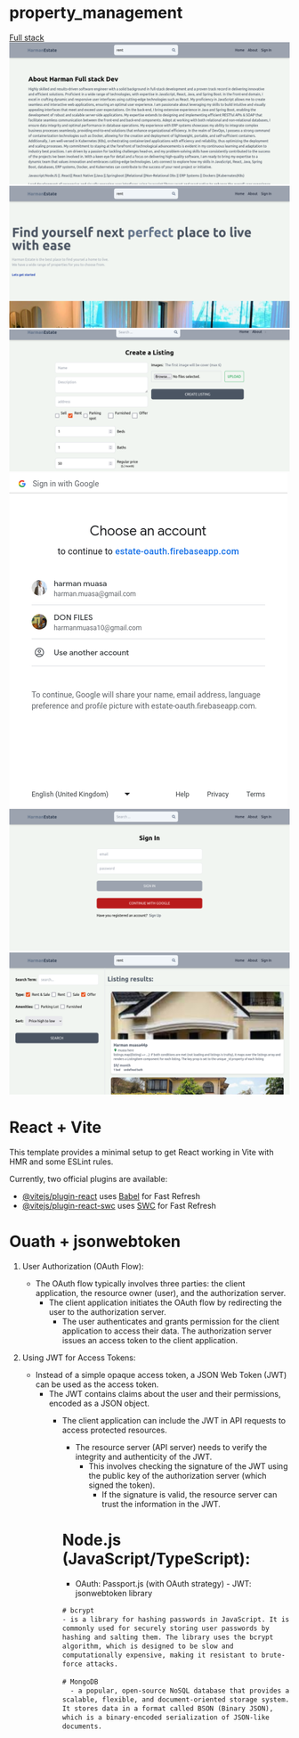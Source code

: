 # property_management

[Full stack](README.md) ![about_page](client/assests/about.png) ![home_page](client/assests/home.png) ![listing_page](client/assests/listing.png) ![Oath](client/assests/Oauth.png) ![login](client/assests/signIn.png) ![seach_page](client/assests/sort.png)

# React + Vite

This template provides a minimal setup to get React working in Vite with HMR and some ESLint rules.

Currently, two official plugins are available:

- [@vitejs/plugin-react](https://github.com/vitejs/vite-plugin-react/blob/main/packages/plugin-react/README.md) uses [Babel](https://babeljs.io/) for Fast Refresh
- [@vitejs/plugin-react-swc](https://github.com/vitejs/vite-plugin-react-swc) uses [SWC](https://swc.rs/) for Fast Refresh


# Ouath + jsonwebtoken 
1. User Authorization (OAuth Flow):
   - The OAuth flow typically involves three parties: the client application, the resource owner (user), and the authorization server.
     - The client application initiates the OAuth flow by redirecting the user to the authorization server.
        - The user authenticates and grants permission for the client application to access their data.
    The authorization server issues an access token to the client application.

2. Using JWT for Access Tokens:

    - Instead of a simple opaque access token, a JSON Web Token (JWT) can be used as the access token.
      - The JWT contains claims about the user and their permissions, encoded as a JSON object.
         - The client application can include the JWT in API requests to access protected resources.
             - The resource server (API server) needs to verify the integrity and authenticity of the JWT.
               - This involves checking the signature of the JWT using the public key of the authorization server (which signed the token).
                  - If the signature is valid, the resource server can trust the information in the JWT.

            # Node.js (JavaScript/TypeScript):

              - OAuth: Passport.js (with OAuth strategy)
               - JWT: jsonwebtoken library

               # bcrypt 
               - is a library for hashing passwords in JavaScript. It is commonly used for securely storing user passwords by hashing and salting them. The library uses the bcrypt algorithm, which is designed to be slow and computationally expensive, making it resistant to brute-force attacks.

               # MongoDB
                 - a popular, open-source NoSQL database that provides a scalable, flexible, and document-oriented storage system. It stores data in a format called BSON (Binary JSON), which is a binary-encoded serialization of JSON-like documents.
